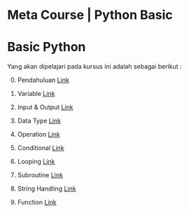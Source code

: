 <h1> Meta Course | Python Basic </h1>

# Basic Python 

Yang akan dipelajari pada kursus ini adalah sebagai berikut : 

0. Pendahuluan
[Link](Pendahuluan.md)

1. Variable
[Link](Variable.md)

2. Input & Output 
[Link](InputOutput.md)

3. Data Type
[Link](DataType.md)

4. Operation
[Link](Operation.md)

5. Conditional
[Link](Conditional.md)

6. Looping
[Link](Looping.md)

7. Subroutine
[Link](Subroutine.md)

8. String Handling
[Link](StringHandling.md)

9. Function
[Link](Function.md)


